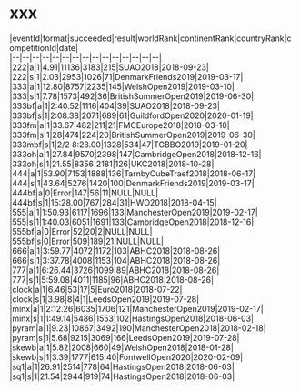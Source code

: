 # xxx


|eventId|format|succeeded|result|worldRank|continentRank|countryRank|competitionId|date|  
|--|--|--|--|--|--|--|--|--|--|--|--|--|--|--|  
|222|a|1|4.91|11136|3183|215|SUAO2018|2018-09-23|  
|222|s|1|2.03|2953|1026|71|DenmarkFriends2019|2019-03-17|  
|333|a|1|12.80|8757|2235|145|WelshOpen2019|2019-03-10|  
|333|s|1|7.78|1573|492|36|BritishSummerOpen2019|2019-06-30|  
|333bf|a|1|2:40.52|1116|404|39|SUAO2018|2018-09-23|  
|333bf|s|1|2:08.38|2071|689|61|GuildfordOpen2020|2020-01-19|  
|333fm|a|1|33.67|482|211|21|FMCEurope2018|2018-03-10|  
|333fm|s|1|28|474|224|20|BritishSummerOpen2019|2019-06-30|  
|333mbf|s|1|2/2 8:23.00|1328|534|47|TGBBO2019|2019-01-20|  
|333oh|a|1|27.84|9570|2398|147|CambridgeOpen2018|2018-12-16|  
|333oh|s|1|21.55|8356|2181|126|UKC2018|2018-10-28|  
|444|a|1|53.90|7153|1888|136|TarnbyCubeTraef2018|2018-06-17|  
|444|s|1|43.64|5276|1420|100|DenmarkFriends2019|2019-03-17|  
|444bf|a|0|Error|147|56|11|NULL|NULL|  
|444bf|s|1|15:28.00|767|284|31|HWO2018|2018-04-15|  
|555|a|1|1:50.93|6117|1696|133|ManchesterOpen2019|2019-02-17|  
|555|s|1|1:40.03|6051|1691|133|CambridgeOpen2018|2018-12-16|  
|555bf|a|0|Error|52|20|2|NULL|NULL|  
|555bf|s|0|Error|509|189|21|NULL|NULL|  
|666|a|1|3:59.77|4072|1172|103|ABHC2018|2018-08-26|  
|666|s|1|3:37.78|4008|1153|104|ABHC2018|2018-08-26|  
|777|a|1|6:26.44|3726|1099|89|ABHC2018|2018-08-26|  
|777|s|1|5:59.08|4011|1185|96|ABHC2018|2018-08-26|  
|clock|a|1|6.46|53|17|5|Euro2018|2018-07-22|  
|clock|s|1|3.98|8|4|1|LeedsOpen2019|2019-07-28|  
|minx|a|1|2:12.26|6035|1706|121|ManchesterOpen2019|2019-02-17|  
|minx|s|1|1:49.14|5486|1553|102|HastingsOpen2018|2018-06-03|  
|pyram|a|1|9.23|10867|3492|190|ManchesterOpen2018|2018-02-18|  
|pyram|s|1|5.68|9215|3069|166|LeedsOpen2019|2019-07-28|  
|skewb|a|1|5.82|2008|660|49|WelshOpen2018|2018-01-28|  
|skewb|s|1|3.39|1777|615|40|FontwellOpen2020|2020-02-09|  
|sq1|a|1|26.91|2514|778|64|HastingsOpen2018|2018-06-03|  
|sq1|s|1|21.54|2944|919|74|HastingsOpen2018|2018-06-03|  
